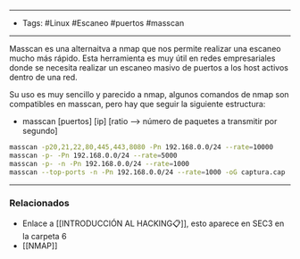 ----
- Tags: #Linux #Escaneo #puertos #masscan
-----
Masscan es una alternaitva a nmap que nos permite realizar una escaneo mucho más rápido. Esta herramienta es muy útil en redes empresariales donde se necesita realizar un escaneo masivo de puertos a los host activos dentro de una red.

Su uso es muy sencillo y parecido a nmap, algunos comandos de nmap son compatibles en masscan, pero hay que seguir la siguiente estructura:
- masscan \[puertos] \[ip] \[ratio --> número de paquetes a transmitir por segundo] 
```bash
masscan -p20,21,22,80,445,443,8080 -Pn 192.168.0.0/24 --rate=10000
masscan -p- -Pn 192.168.0.0/24 --rate=5000
masscan -p- -n -Pn 192.168.0.0/24 --rate=1000
masscan --top-ports -n -Pn 192.168.0.0/24 --rate=1000 -oG captura.cap
```

----
### Relacionados
- Enlace a [[INTRODUCCIÓN AL HACKING📋]], esto aparece en SEC3 en la carpeta 6
- [[NMAP]]
